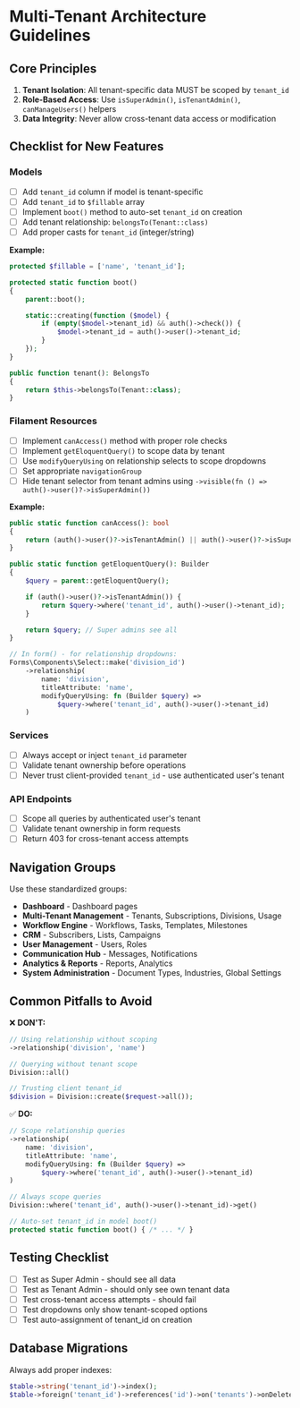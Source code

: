 # Multi-Tenant Architecture Guidelines

## Core Principles

1. **Tenant Isolation**: All tenant-specific data MUST be scoped by `tenant_id`
2. **Role-Based Access**: Use `isSuperAdmin()`, `isTenantAdmin()`, `canManageUsers()` helpers
3. **Data Integrity**: Never allow cross-tenant data access or modification

## Checklist for New Features

### Models
- [ ] Add `tenant_id` column if model is tenant-specific
- [ ] Add `tenant_id` to `$fillable` array
- [ ] Implement `boot()` method to auto-set `tenant_id` on creation
- [ ] Add tenant relationship: `belongsTo(Tenant::class)`
- [ ] Add proper casts for `tenant_id` (integer/string)

**Example:**
```php
protected $fillable = ['name', 'tenant_id'];

protected static function boot()
{
    parent::boot();

    static::creating(function ($model) {
        if (empty($model->tenant_id) && auth()->check()) {
            $model->tenant_id = auth()->user()->tenant_id;
        }
    });
}

public function tenant(): BelongsTo
{
    return $this->belongsTo(Tenant::class);
}
```

### Filament Resources
- [ ] Implement `canAccess()` method with proper role checks
- [ ] Implement `getEloquentQuery()` to scope data by tenant
- [ ] Use `modifyQueryUsing` on relationship selects to scope dropdowns
- [ ] Set appropriate `navigationGroup`
- [ ] Hide tenant selector from tenant admins using `->visible(fn () => auth()->user()?->isSuperAdmin())`

**Example:**
```php
public static function canAccess(): bool
{
    return (auth()->user()?->isTenantAdmin() || auth()->user()?->isSuperAdmin()) ?? false;
}

public static function getEloquentQuery(): Builder
{
    $query = parent::getEloquentQuery();

    if (auth()->user()?->isTenantAdmin()) {
        return $query->where('tenant_id', auth()->user()->tenant_id);
    }

    return $query; // Super admins see all
}

// In form() - for relationship dropdowns:
Forms\Components\Select::make('division_id')
    ->relationship(
        name: 'division',
        titleAttribute: 'name',
        modifyQueryUsing: fn (Builder $query) =>
            $query->where('tenant_id', auth()->user()->tenant_id)
    )
```

### Services
- [ ] Always accept or inject `tenant_id` parameter
- [ ] Validate tenant ownership before operations
- [ ] Never trust client-provided `tenant_id` - use authenticated user's tenant

### API Endpoints
- [ ] Scope all queries by authenticated user's tenant
- [ ] Validate tenant ownership in form requests
- [ ] Return 403 for cross-tenant access attempts

## Navigation Groups

Use these standardized groups:
- **Dashboard** - Dashboard pages
- **Multi-Tenant Management** - Tenants, Subscriptions, Divisions, Usage
- **Workflow Engine** - Workflows, Tasks, Templates, Milestones
- **CRM** - Subscribers, Lists, Campaigns
- **User Management** - Users, Roles
- **Communication Hub** - Messages, Notifications
- **Analytics & Reports** - Reports, Analytics
- **System Administration** - Document Types, Industries, Global Settings

## Common Pitfalls to Avoid

❌ **DON'T:**
```php
// Using relationship without scoping
->relationship('division', 'name')

// Querying without tenant scope
Division::all()

// Trusting client tenant_id
$division = Division::create($request->all());
```

✅ **DO:**
```php
// Scope relationship queries
->relationship(
    name: 'division',
    titleAttribute: 'name',
    modifyQueryUsing: fn (Builder $query) =>
        $query->where('tenant_id', auth()->user()->tenant_id)
)

// Always scope queries
Division::where('tenant_id', auth()->user()->tenant_id)->get()

// Auto-set tenant_id in model boot()
protected static function boot() { /* ... */ }
```

## Testing Checklist

- [ ] Test as Super Admin - should see all data
- [ ] Test as Tenant Admin - should only see own tenant data
- [ ] Test cross-tenant access attempts - should fail
- [ ] Test dropdowns only show tenant-scoped options
- [ ] Test auto-assignment of tenant_id on creation

## Database Migrations

Always add proper indexes:
```php
$table->string('tenant_id')->index();
$table->foreign('tenant_id')->references('id')->on('tenants')->onDelete('cascade');
```